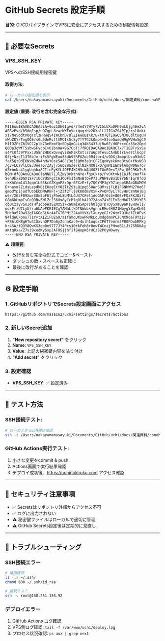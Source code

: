 # GitHub Secrets 設定手順

**目的**: CI/CDパイプラインでVPSに安全にアクセスするための秘密情報設定

---

## 🔐 必要なSecrets

### **VPS_SSH_KEY**
VPSへのSSH接続用秘密鍵

#### 取得方法:
```bash
# ローカルの秘密鍵を表示
cat /Users/nakayamamasayuki/Documents/GitHub/uchi/docs/関連資料/conohaVPS/key-2025-08-03-13-24.pem
```

#### 設定値 (重要: 改行を含む完全な形式):
```
-----BEGIN RSA PRIVATE KEY-----
MIIEowIBAAKCAQEAsiA+9oz1DhGIgvd/74edYtWTy7VI5LUXuDFh9wLUjg46e2vA
ABSzPvd/h5dqEsp/uQZgpL8ewrWXFnVaigxqzHv20Xh1LlIIGuZS4PIp/rslOoki
xz7Ne5odtn0gTclzHRwqS4IWCbnD/8lZIewuBzKk/B/tM7QlE0wCSNJ8CdltuguH
mWuZDYrTogOQE/s6u5UnRvftAMQIsScSy7fYTG2kOmb4+83ceGwmqW9gWVHuSgC9
M1lDZPsZhIVCC2plb73eRkmfQcEDpQmGLLq3Ab3437UjRw6F/d6P+cxCz33e2Opd
Q0Qp3qWfT5sbwSFycbIv6ibn0W+9G7CpTj7fRQIDAQABAoIBAQCTx7T1EBTvSxSa
s4Ps0fJ9YPxxcUG8nZHEOxQvvqViBeP3KXntlz7u6p9fevuCA4bblrLve7Clkcp7
03j+NzcT13T6bJmriFs5FgWEouS8db95RPUZoL0R4tbr4/u9DXj3mbptUsu93eUC
faX5Qt0dE6NVmZdN4hMwY0sx548JC3q31QMm3aQjCF7EqoWyekKmeOtyO+fNsNSO
/gv+LUsVlLCE3UAea6/ZAyj/56b28aZe7klNZkNX8lxD/gmMIIEn9lAmgW0Nw7o7
dZ+hnNa41ygUqhbx8CTfnPyKYL4OEE4XCH5cWAUUOZfTGoR9+xT/Pwj00C9Kb7sB
bQM+df0BAoGBAOuOIaNND71JlZNV8yktnNYe+fgsCk+p/Pv0XtvNiIaJfCcWof74
SenUbxZ0GX1SF71UCYUSFgCC6JOQFm1tmNoBtbwP7JuPNH9vBo1b8YbNrIqr8fdQ
rkXhCem141Jqqm1LS5kcGZKgnP8xDpr6FXzE+fy7QGYMP3gY97inppSRAoGBAMGW
E+naym7ZidsLepdkBjEUoeEtY0ZltZStLQipgS50WnSQM+sjFLB1FGNhWH27Ho6F
gmodYpijodfUobEbDMARBFj+jZZf2Tlj8k8OdmVXxFxPvQPdyLlTCvHnCYmNHjEg
u6//XE3F09Xw/8Om5oFUtjPheL8UMtL4U47CFel1AoGAF/Oz5+8GErFQzFKJDz7c
G8m6kUmpIsCeQOBwZNlZcJS6Ux8yCcMlgOlhAl972Apo74+ECEv2gMbO73JPVYE3
cbOKzzyvSoIdTHf1qpoWzSZMzSz+xa8miWSApYshOlguTD7DySXaU9aRIEHUwl17
odxFrzU7LyU/ru6bAePKRIECgYAMaLtkDTNWwbkVgnncRHwlH0Z1MbygYZqvKh6t
5He0a570w92gIAKOgSLKcA4FGT6PMj224aVVVX/lXuryeGJr2Wtm7QJUdlZtWFvK
94ldW6/pnu7l1YytXIZiFUZGO/aIfamqUXswPRMkLqumdgdmmPCJCNX9oaTUYziv
+P8AlQKBgHTw4CGxvnOP7Da0yZcnaKac9+4ulh1uqo/CP6T7emrm3PB0PDwbRFkg
kr4SW/tQ3Y8QwXS3ep0m97T7JY4Pcs10+kFeh8+8ewTWCnajPHveB1iJt7SRDKAg
aKtqRxa/Z7vi9xedKySspJAF0SjjhfifSWopK6rUCzS2POyWOwvy
-----END RSA PRIVATE KEY-----
```

**⚠️ 超重要**: 
- 改行を含む完全な形式でコピー&ペースト
- ダッシュの数・スペースも正確に
- 最後に改行があることを確認

---

## ⚙️ 設定手順

### 1. GitHubリポジトリでSecrets設定画面にアクセス
```
https://github.com/masa162/uchi/settings/secrets/actions
```

### 2. 新しいSecret追加
1. **"New repository secret"** をクリック
2. **Name**: `VPS_SSH_KEY`
3. **Value**: 上記の秘密鍵内容を貼り付け
4. **"Add secret"** をクリック

### 3. 設定確認
- **VPS_SSH_KEY**: ✅ 設定済み

---

## 🧪 テスト方法

### SSH接続テスト:
```bash
# ローカルからSSH接続確認
ssh -i /Users/nakayamamasayuki/Documents/GitHub/uchi/docs/関連資料/conohaVPS/key-2025-08-03-13-24.pem root@160.251.136.92 "echo 'SSH connection test successful'"
```

### GitHub Actions実行テスト:
1. 小さな変更をcommit & push
2. Actions画面で実行結果確認
3. デプロイ成功後、https://uchinokiroku.com アクセス確認

---

## 🚨 セキュリティ注意事項

- ✅ Secretsはリポジトリ外部からアクセス不可
- ✅ ログに出力されない
- ⚠️ 秘密鍵ファイルはローカルで適切に管理
- ⚠️ GitHub Secrets設定後は定期的に見直し

---

## 🔧 トラブルシューティング

### SSH接続エラー
```bash
# 権限確認
ls -la ~/.ssh/
chmod 600 ~/.ssh/id_rsa

# 接続テスト
ssh -v root@160.251.136.92
```

### デプロイエラー
1. GitHub Actions ログ確認
2. VPS側ログ確認: `tail -f /var/www/uchi/deploy.log`
3. プロセス状況確認: `ps aux | grep next`